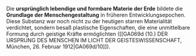 
Die **ursprünglich lebendige und formbare Materie der Erde** bildete die **Grundlage der Menschengestaltung** in früheren Entwicklungsepochen. Diese Substanz war noch nicht zu der heutigen starren Materialität verdichtet, sondern besaß plastische Eigenschaften, die eine unmittelbare Formung durch geistige Kräfte ermöglichten ([[GA069d (10.) DER URSPRUNG DES MENSCHEN IM LICHT DER GEISTESWISSENSCHAFT, München, 26. Februar 1912|GA069d/10]]).
